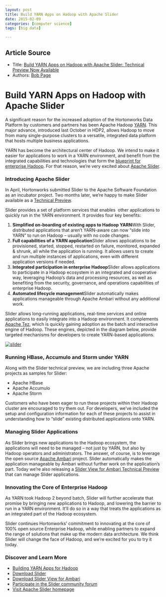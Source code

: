 ```yaml
---
layout: post
title: Build YARN Apps on Hadoop with Apache Slider
date: 2015-02-09
categories: [computer science]
tags: [big data]

---
```


## Article Source
* Title: [Build YARN Apps on Hadoop with Apache Slider: Technical Preview Now Available](http://hortonworks.com/blog/apache-slider-technical-preview-now-available/)
* Authors: [Bob Page](http://hortonworks.com/blog/author/bpage/)



# Build YARN Apps on Hadoop with Apache Slider

A significant reason for the increased adoption of the Hortonworks Data
Platform by customers and partners has been Apache Hadoop
[YARN](http://hortonworks.com/yarn "YARN"). This major advance,
introduced last October in HDP2, allows Hadoop to move from many
single-purpose clusters to a versatile, integrated data platform that
hosts multiple business applications.

YARN has become the architectural center of Hadoop. We intend to make it
easier for applications to work in a YARN environment, and benefit from
the integrated capabilities and technologies that form the [blueprint
for enterprise Hadoop](http://hortonworks.com/hadoop/ "Blueprint"). For
that reason, we’re very excited about [Apache
Slider](http://slider.incubator.apache.org/ "Apache Slider").

### Introducing Apache Slider

In April, Hortonworks submitted Slider to the Apache Software Foundation
as an incubator project. Two months later, we’re happy to make Slider
available as a [Technical
Preview](http://public-repo-1.hortonworks.com/slider/0.30/HortonworksTechnicalPreview-Slider.pdf "Technical Preview").

Slider provides a set of platform services that enables  other
applications to quickly run in the YARN environment. It provides four
key benefits:

1.  **Simplified on-boarding of existing apps to Hadoop YARN**With
    Slider, distributed applications that aren’t YARN-aware can now
    “slide into YARN” to run on Hadoop – usually with no code changes.
2.  **Full capabilities of a YARN application**Slider allows
    applications to be provisioned, started, stopped, restarted on
    failure, monitored, expanded & shrunk, all while the application is
    running. It allows users to create and run multiple instances of
    applications, even with different application versions if needed.
3.  **Integrated participation in enterprise Hadoop**Slider allows
    applications to participate in a Hadoop ecosystem in an integrated
    and cooperative way, leveraging Hadoop’s data and processing
    resources, as well as benefiting from the security, governance, and
    operations capabilities of enterprise Hadoop.
4.  **Automated lifecycle management**Slider automatically makes
    applications manageable through Apache Ambari without any additional
    work.

Slider allows long-running applications, real-time services and online
applications to easily integrate into a Hadoop environment. It
complements [Apache
Tez](http://hortonworks.com/hadoop/tez "Apache Tez"), which is quickly
gaining adoption as the batch and interactive engine of Hadoop. These
engines, depicted in the diagram below, provide targeted mechanisms for
developers to create YARN-based applications.

[![slider](http://hortonworks.com/wp-content/uploads/2014/06/slider.png)](http://hortonworks.com/wp-content/uploads/2014/06/slider.png)

### Running HBase, Accumulo and Storm under YARN

Along with the Slider technical preview, we are including three Apache
projects as samples for Slider:

-   Apache HBase
-   Apache Accumulo
-   Apache Storm

Customers who have been eager to run these projects within their Hadoop
cluster are encouraged to try them out. For developers, we’ve included
the setup and configuration information for each of these projects to
assist in understanding how to “slide” existing distributed applications
onto YARN.

### Managing Slider Applications

As Slider brings new applications to the Hadoop ecosystem, the
applications will need to be managed – not just by YARN, but also by
Hadoop operators and administrators. The answer, of course, is to
leverage the open source [Apache
Ambari](http://ambari.apache.org/ "Apache Ambari") project. Slider
automatically makes the application manageable by Ambari without further
work on the application’s part. Today we’re also releasing a [Slider
View for Ambari Technical
Preview](http://public-repo-1.hortonworks.com/ambari/centos6/1.x/updates/1.6.1.tech/HortonworksTechnicalPreview-SliderView.pdf "Slider View")
that can manage Slider applications.

### Innovating the Core of Enterprise Hadoop

As YARN took Hadoop 2 beyond batch, Slider will further accelerate that
promise by bringing new applications to Hadoop, and lowering the barrier
to run in a YARN environment. It’ll do so in a way that treats the
applications as an integrated part of the Hadoop ecosystem.

Slider continues Hortonworks’ commitment to innovating at the core of
100% open source Enterprise Hadoop, while enabling partners to expand
the range of solutions that make up the modern data architecture. We
think Slider will change the face of Hadoop, and we’re excited for you
to try it today.

### Discover and Learn More

-   [Building YARN Apps for
    Hadoop](http://hortonworks.com/get-started/yarn/ "Build YARN Apps")
-   [Download
    Slider](http://public-repo-1.hortonworks.com/slider/0.30/HortonworksTechnicalPreview-Slider.pdf "Slider Technical Preview")
-   [Download Slider View for
    Ambari](http://public-repo-1.hortonworks.com/ambari/centos6/1.x/updates/1.6.1.tech/HortonworksTechnicalPreview-SliderView.pdf "Ambari Slider View")
-   [Participate in the Slider community
    forum](http://hortonworks.com/community/forums/forum/slider/ "Slider Community Forum")
-   [Visit Apache Slider
    homepage](http://slider.incubator.apache.org "Slider Incubator")

